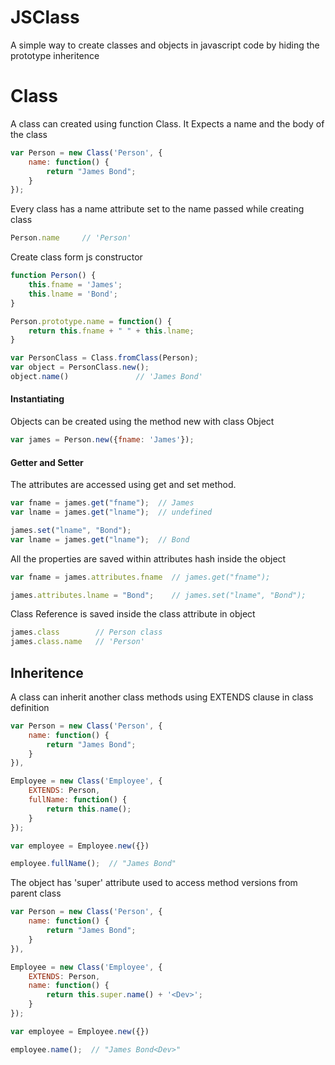 JSClass
=======

A simple way to create classes and objects in javascript code by hiding the prototype inheritence

Class
=====

A class can created using function Class. It Expects a name and the body of the class

```js
var Person = new Class('Person', {
    name: function() {
        return "James Bond";
    }
});
```
Every class has a name attribute set to the name passed while creating class
```js
Person.name     // 'Person'
```
Create class form js constructor
```js
function Person() {
	this.fname = 'James';
	this.lname = 'Bond';
}

Person.prototype.name = function() {
	return this.fname + " " + this.lname;
}

var PersonClass = Class.fromClass(Person);
var object = PersonClass.new();
object.name()               // 'James Bond'
```

#### Instantiating

Objects can be created using the method new with class Object

```js
var james = Person.new({fname: 'James'});
```

#### Getter and Setter
The attributes are accessed using get and set method.

```js
var fname = james.get("fname");  // James
var lname = james.get("lname");  // undefined

james.set("lname", "Bond");      
var lname = james.get("lname");  // Bond
```

All the properties are saved within attributes hash inside the object

```js
var fname = james.attributes.fname  // james.get("fname");

james.attributes.lname = "Bond";    // james.set("lname", "Bond");  
```

Class Reference is saved inside the class attribute in object

```js
james.class        // Person class 
james.class.name   // 'Person'
```

## Inheritence
A class can inherit another class methods using EXTENDS clause in class definition

```js
var Person = new Class('Person', {
    name: function() {
        return "James Bond";
    }
}),

Employee = new Class('Employee', {
    EXTENDS: Person,
    fullName: function() {
        return this.name();
    }
});

var employee = Employee.new({})

employee.fullName();  // "James Bond"
```
The object has 'super' attribute used to access method versions from parent class


```js
var Person = new Class('Person', {
    name: function() {
        return "James Bond";
    }
}),

Employee = new Class('Employee', {
    EXTENDS: Person,
    name: function() {
        return this.super.name() + '<Dev>';
    }
});

var employee = Employee.new({})

employee.name();  // "James Bond<Dev>"
```
